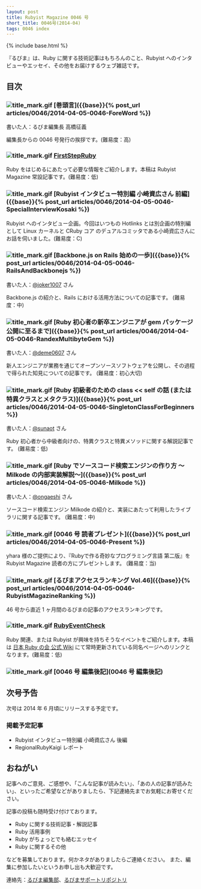 ```yaml
---
layout: post
title: Rubyist Magazine 0046 号
short_title: 0046号(2014-04)
tags: 0046 index
---
```

{% include base.html %}


『るびま』は、Ruby に関する技術記事はもちろんのこと、Rubyist へのインタビューやエッセイ、その他をお届けするウェブ雑誌です。

## 目次

### ![title_mark.gif]({{base}}{{site.baseurl}}/images/title_mark.gif) [巻頭言]({{base}}{% post_url articles/0046/2014-04-05-0046-ForeWord %})

書いた人：るびま編集長 高橋征義

編集長からの 0046 号発行の挨拶です。(難易度：高)

### ![title_mark.gif]({{base}}{{site.baseurl}}/images/title_mark.gif) [FirstStepRuby](https://github.com/rubima/rubima/blob/master/first_step_ruby/first-step-ruby-2.0.md)

Ruby をはじめるにあたって必要な情報をご紹介します。本稿は Rubyist Magazine 常設記事です。(難易度：低)

### ![title_mark.gif]({{base}}{{site.baseurl}}/images/title_mark.gif) [Rubyist インタビュー特別編 小崎資広さん 前編]({{base}}{% post_url articles/0046/2014-04-05-0046-SpecialInterviewKosaki %})

Rubyist へのインタビュー企画。今回はいつもの Hotlinks とは別企画の特別編として Linux カーネルと CRuby コア のデュアルコミッタである小崎資広さんにお話を伺いました。(難易度：C)

### ![title_mark.gif]({{base}}{{site.baseurl}}/images/title_mark.gif) [Backbone.js on Rails 始めの一歩]({{base}}{% post_url articles/0046/2014-04-05-0046-RailsAndBackbonejs %})

書いた人：[@joker1007](https://twitter.com/joker1007) さん

Backbone.js の紹介と、Rails における活用方法についての記事です。 (難易度：中)

### ![title_mark.gif]({{base}}{{site.baseurl}}/images/title_mark.gif) [Ruby 初心者の新卒エンジニアが gem パッケージ公開に至るまで]({{base}}{% post_url articles/0046/2014-04-05-0046-RandexMultibyteGem %})

書いた人：[@deme0607](https://twitter.com/deme0607) さん

新人エンジニアが業務を通じてオープンソースソフトウェアを公開し、その過程で得られた知見についての記事です。 (難易度：初心大切)

### ![title_mark.gif]({{base}}{{site.baseurl}}/images/title_mark.gif) [Ruby 初級者のための class << self の話 (または特異クラスとメタクラス)]({{base}}{% post_url articles/0046/2014-04-05-0046-SingletonClassForBeginners %})

書いた人：[@sunaot](https://twitter.com/sunaot) さん

Ruby 初心者から中級者向けの、特異クラスと特異メソッドに関する解説記事です。 (難易度：低)

### ![title_mark.gif]({{base}}{{site.baseurl}}/images/title_mark.gif) [Ruby でソースコード検索エンジンの作り方 〜Milkode の内部実装解説〜]({{base}}{% post_url articles/0046/2014-04-05-0046-Milkode %})

書いた人：[@ongaeshi](https://twitter.com/ongaeshi) さん

ソースコード検索エンジン Milkode の紹介と、実装にあたって利用したライブラリに関する記事です。 (難易度：中)

### ![title_mark.gif]({{base}}{{site.baseurl}}/images/title_mark.gif) [0046 号 読者プレゼント]({{base}}{% post_url articles/0046/2014-04-05-0046-Present %})

yhara 様のご提供により、『Rubyで作る奇妙なプログラミング言語 第二版』を Rubyist Magazine 読者の方にプレゼントします。 (難易度：当)

### ![title_mark.gif]({{base}}{{site.baseurl}}/images/title_mark.gif) [るびまアクセスランキング Vol.46]({{base}}{% post_url articles/0046/2014-04-05-0046-RubyistMagazineRanking %})

46 号から直近 1 ヶ月間のるびまの記事のアクセスランキングです。

### ![title_mark.gif]({{base}}{{site.baseurl}}/images/title_mark.gif) [RubyEventCheck](https://github.com/ruby-no-kai/official/wiki/RubyEventCheck)

Ruby 関連、または Rubyist が興味を持ちそうなイベントをご紹介します。本稿は [日本 Ruby の会 公式 Wiki](https://github.com/ruby-no-kai/official/wiki) にて常時更新されている同名ページへのリンクとなります。(難易度：低)

### ![title_mark.gif]({{base}}{{site.baseurl}}/images/title_mark.gif) [0046 号 編集後記](0046 号 編集後記)

## 次号予告

次号は 2014 年 6 月頃にリリースする予定です。

### 掲載予定記事

* Rubyist インタビュー特別編 小崎資広さん 後編
* RegionalRubyKaigi レポート


## おねがい

記事へのご意見、ご感想や、「こんな記事が読みたい」、「あの人の記事が読みたい」、といったご希望などがありましたら、下記連絡先までお気軽にお寄せください。

記事の投稿も随時受け付けております。

* Ruby に関する技術記事・解説記事
* Ruby 活用事例
* Ruby がちょっとでも絡むエッセイ
* Ruby に関するその他


などを募集しております。何かネタがありましたらご連絡ください。
また、編集に参加したいというお申し出も大歓迎です。

連絡先：[るびま編集部](mailto:magazine@ruby-no-kai.org)、[るびまサポートリポジトリ](https://github.com/rubima/rubima-support)


